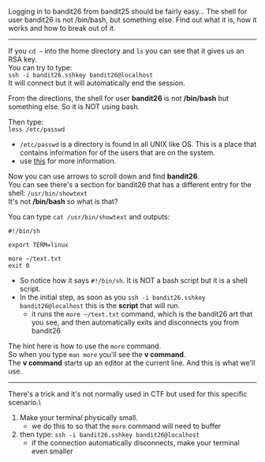Logging in to bandit26 from bandit25 should be fairly easy… The shell for user bandit26 is not /bin/bash, but something else. Find out what it is, how it works and how to break out of it.

- - -

If you `cd ~` into the home directory and `ls` you can see that it gives us an RSA key.\
You can try to type:\
`ssh -i bandit26.sshkey bandit26@localhost`\
It will connect but it will automatically end the session.

From the directions, the shell for user **bandit26** is not **/bin/bash** but something else.  So it is NOT using bash.

Then type:\
`less /etc/passwd`
- `/etc/passwd` is a directory is found in all UNIX like OS.  This is a place that contains information for of the users that are on the system.
- use [this](https://linuxize.com/post/how-to-list-users-in-linux/) for more information.

Now you can use arrows to scroll down and find **bandit26**.\
You can see there's a section for bandit26 that has a different entry for the shell: `/usr/bin/showtext`\
It's not **/bin/bash** so what is that?

You can type `cat /usr/bin/showtext` and outputs:
```
#!/bin/sh

export TERM=linux

more ~/text.txt
exit 0
```
- So notice how it says `#!/bin/sh`.  It is NOT a bash script but it is a shell script.  
- In the initial step, as soon as you `ssh -i bandit26.sshkey bandit26@localhost` this is the **script** that will run.
    - it runs the `more ~/text.txt` command, which is the bandit26 art that you see, and then automatically exits and disconnects you from bandit26

The hint here is how to use the `more` command.\
So when you type `man more` you'll see the **v command**.\
The **v command** starts up an editor at the current line.  And this is what we'll use. 

- - -

There's a trick and it's not normally used in CTF but used for this specific scenario.\
1. Make your terminal physically small.
    - we do this to so that the `more` command will need to buffer
2. then type: `ssh -i bandit26.sshkey bandit26@localhost`
    - if the connection automatically disconnects, make your terminal even smaller

